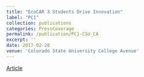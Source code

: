 ```yaml
---
title: "EcoCAR 3 Students Drive Innovation"
label: "PC1"
collection: publications
categories: PressCoverage
permalink: /publication/PC1-CSU_CA
excerpt: ''
date: 2017-02-28
venue: 'Colorado State University College Avenue'
---
```


[Article](https://collegeavemag.com/176678/features/ecocar-3-students-drive-innovation/)